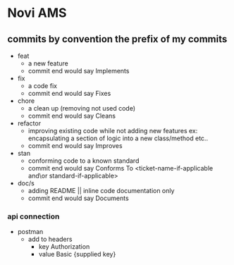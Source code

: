 # Novi AMS #

## commits by convention the prefix of my commits ##
- feat
    - a new feature
    - commit end would say Implements <ticket-name-if-applicable>
- fix
    - a code fix
    - commit end would say Fixes <ticket-name-if-applicable>
 - chore
    - a clean up (removing not used code)
    - commit end would say Cleans <ticket-name-if-applicable>
 - refactor
    - improving existing code while not adding new features ex: encapsulating a section of logic into a new class/method etc..
    - commit end would say Improves <ticket-name-if-applicable>
- stan
    - conforming code to a known standard
    - commit end would say Conforms To <ticket-name-if-applicable and\or standard-if-applicable>
- doc/s
    - adding README || inline code documentation only
    - commit end would say Documents <ticket-name-if-applicable>


### api connection ###
- postman
    - add to headers
        - key Authorization
        - value Basic {supplied key}

